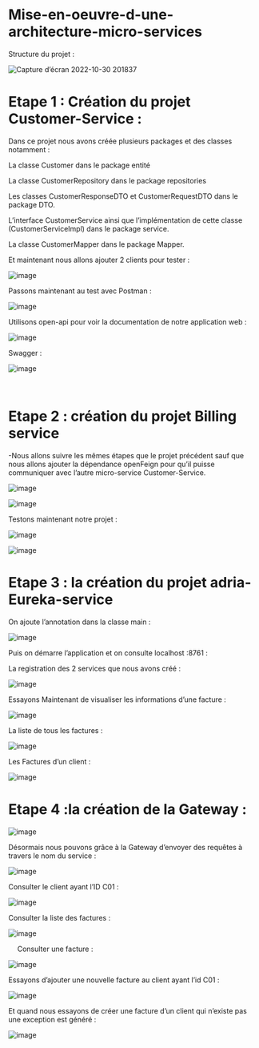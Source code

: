 # Mise-en-oeuvre-d-une-architecture-micro-services

Structure du projet :

![Capture d’écran 2022-10-30 201837](https://user-images.githubusercontent.com/85801662/198897415-2405e7fa-93d2-40d8-94b3-9101d12b55e4.jpg)


# Etape 1 : Création du projet Customer-Service :

  Dans ce projet nous avons créée plusieurs packages et des classes notamment :
  	
   La classe Customer dans le package entité
    
   La classe CustomerRepository dans le package repositories 
   
   Les classes CustomerResponseDTO et CustomerRequestDTO dans le package DTO.
	
   L’interface CustomerService ainsi que l’implémentation de cette classe (CustomerServiceImpl) dans le package service.

   La classe CustomerMapper dans le package Mapper.

Et maintenant nous allons ajouter 2 clients pour tester :

![image](https://user-images.githubusercontent.com/85801662/198897480-052330cd-afb4-4183-96e2-4fa8f7705d1e.png)


 
 
Passons maintenant au test avec Postman :
 
 ![image](https://user-images.githubusercontent.com/85801662/198897555-2ba914d5-9fff-46c9-a401-e3f0cb1ac6c0.png)

 
Utilisons open-api pour voir la documentation de notre application web :

![image](https://user-images.githubusercontent.com/85801662/198897569-06efb95f-19ac-4d46-9b07-794e134fea2e.png)

 
Swagger :

![image](https://user-images.githubusercontent.com/85801662/198897595-c23af1a8-28ea-440c-a233-1e3c694ba8fa.png)

 
 
# Etape 2 : création du projet Billing service

-Nous allons suivre les mêmes étapes que le projet précédent sauf que nous allons ajouter la dépendance openFeign pour qu’il puisse communiquer avec l’autre micro-service Customer-Service.
 
![image](https://user-images.githubusercontent.com/85801662/198897623-946fdf4c-e016-4a35-a15a-1f460a9c3565.png)


![image](https://user-images.githubusercontent.com/85801662/198897650-0466a44b-ad2e-4aa2-a692-668f6db157a7.png)

 
Testons maintenant notre projet :
 
 ![image](https://user-images.githubusercontent.com/85801662/198897672-ec01ad32-e5b2-4982-a439-8248d7e58e3c.png)

![image](https://user-images.githubusercontent.com/85801662/198897685-d83fa4c6-2619-48b5-b66a-f5dd9a2597b5.png)


# Etape 3 : la création du projet adria-Eureka-service

On ajoute l’annotation dans la classe main :
 
![image](https://user-images.githubusercontent.com/85801662/198897704-57f62648-1156-45db-b784-4658ff06a2be.png)

 
Puis on démarre l’application et on consulte localhost :8761 :
 
La registration des 2 services que nous avons créé :

![image](https://user-images.githubusercontent.com/85801662/198897723-05fe0ded-2ac0-4eeb-a04f-1414955a8afe.png)

 
Essayons Maintenant de visualiser les informations d’une facture :

![image](https://user-images.githubusercontent.com/85801662/198897747-1f201fa1-dec7-4776-9edf-64b6611d6489.png)

 
La liste de tous les factures :

![image](https://user-images.githubusercontent.com/85801662/198897759-0b211cd5-a4f8-477c-a06b-4ecce8ce431d.png)


Les Factures d’un client :

![image](https://user-images.githubusercontent.com/85801662/198897793-005f9c3a-bf63-42a2-9533-5baf8a18eee7.png)

 
# Etape 4 :la création de la Gateway :
 
![image](https://user-images.githubusercontent.com/85801662/198897865-4364ff95-df9e-420b-99cf-23668c0de94a.png)


Désormais nous pouvons grâce à la Gateway d’envoyer des requêtes à travers le nom du service : 

 ![image](https://user-images.githubusercontent.com/85801662/198897873-9802b6bd-f83c-4ca2-bbbd-836890ec8376.png)

 
Consulter le client ayant l’ID C01 :

![image](https://user-images.githubusercontent.com/85801662/198897883-f9484322-388e-4029-9853-08362c5fb759.png)

 
Consulter la liste des factures :

![image](https://user-images.githubusercontent.com/85801662/198897898-ee156e4c-369a-4c1b-85b2-018298f0d811.png)
 
 
Consulter une facture :

![image](https://user-images.githubusercontent.com/85801662/198897913-b4a4f07f-8e42-4fec-bdce-08d157529604.png)

 
Essayons d’ajouter une nouvelle facture au client ayant l’id C01 :
 
 ![image](https://user-images.githubusercontent.com/85801662/198897924-b22e6fdd-cf5d-4589-b630-0352f97b2064.png)


Et quand nous essayons de créer une facture d’un client qui n’existe pas une exception est généré :

![image](https://user-images.githubusercontent.com/85801662/198897934-71de6066-2b1f-43b4-b40d-9c2f9e684227.png)

 


